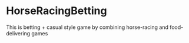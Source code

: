 # HorseRacingBetting
This is betting + casual style game by combining horse-racing and food-delivering games
